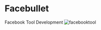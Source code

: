 # Facebullet
Facebook Tool Development
![facebooktool](https://github.com/henglyrepo/Facebullet/assets/72661228/fd782dab-7cc7-4e0a-865d-923387988377)
